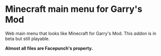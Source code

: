 # Minecraft main menu for Garry's Mod

Web main menu that looks like Minecraft for Garry's Mod.
This *addon* is in beta but still playable. 

**Almost all files are Facepunch's property.**